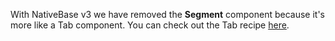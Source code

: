 With NativeBase v3 we have removed the **Segment** component because it's more like a Tab component. You can check out the Tab recipe
[here](/building-tab-view).
